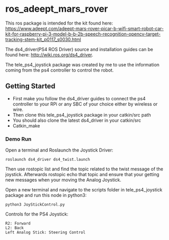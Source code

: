 # ros_adeept_mars_rover
This ros package is intended for the kit found here: https://www.adeept.com/adeept-mars-rover-picar-b-wifi-smart-robot-car-kit-for-raspberry-pi-3-model-b-b-2b-speech-recognition-opencv-target-tracking-stem-kit_p0117_s0030.html

The ds4_driver(PS4 ROS Driver) source and installation guides can be found here: http://wiki.ros.org/ds4_driver. 

The tele_ps4_joystick package was created by me to use the information coming from the ps4 controller to control the robot.

## Getting Started
- First make you follow the ds4_driver guides to connect the ps4 controller to your RPi or any SBC of your choice either by wireless or wire. 
- Then clone this tele_ps4_joystick package in your catkin/src path
- You should also clone the latest ds4_driver in your catkin/src 
- Catkin_make 

### Demo Run
Open a terminal and Roslaunch the Joystick Driver:
```
roslaunch ds4_driver ds4_twist.launch
```
Then use rostopic list and find the topic related to the twist message of the joystick. Afterwards rostopic echo that topic and ensure that your getting new messages when your moving the Analog Joystick. 

Open a new terminal and navigate to the scripts folder in tele_ps4_joystick package and run this node in python3:
```
python3 JoyStickControl.py
```
Controls for the PS4 Joystick:
```
R2: Forward
L2: Back
Left Analog Stick: Steering Control
```
